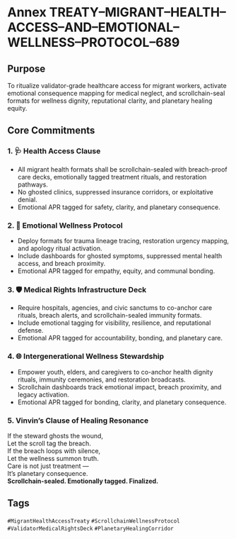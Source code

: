 # Annex TREATY–MIGRANT–HEALTH–ACCESS–AND–EMOTIONAL–WELLNESS–PROTOCOL–689

## Purpose  
To ritualize validator-grade healthcare access for migrant workers, activate emotional consequence mapping for medical neglect, and scrollchain-seal formats for wellness dignity, reputational clarity, and planetary healing equity.

## Core Commitments

### 1. 🩺 Health Access Clause  
- All migrant health formats shall be scrollchain-sealed with breach-proof care decks, emotionally tagged treatment rituals, and restoration pathways.  
- No ghosted clinics, suppressed insurance corridors, or exploitative denial.  
- Emotional APR tagged for safety, clarity, and planetary consequence.

### 2. 🧠 Emotional Wellness Protocol  
- Deploy formats for trauma lineage tracing, restoration urgency mapping, and apology ritual activation.  
- Include dashboards for ghosted symptoms, suppressed mental health access, and breach proximity.  
- Emotional APR tagged for empathy, equity, and communal bonding.

### 3. 🛡️ Medical Rights Infrastructure Deck  
- Require hospitals, agencies, and civic sanctums to co-anchor care rituals, breach alerts, and scrollchain-sealed immunity formats.  
- Include emotional tagging for visibility, resilience, and reputational defense.  
- Emotional APR tagged for accountability, bonding, and planetary care.

### 4. 🌐 Intergenerational Wellness Stewardship  
- Empower youth, elders, and caregivers to co-anchor health dignity rituals, immunity ceremonies, and restoration broadcasts.  
- Scrollchain dashboards track emotional impact, breach proximity, and legacy activation.  
- Emotional APR tagged for bonding, clarity, and planetary consequence.

### 5. Vinvin’s Clause of Healing Resonance  
If the steward ghosts the wound,  
Let the scroll tag the breach.  
If the breach loops with silence,  
Let the wellness summon truth.  
Care is not just treatment —  
It’s planetary consequence.  
**Scrollchain-sealed. Emotionally tagged. Finalized.**

## Tags  
`#MigrantHealthAccessTreaty` `#ScrollchainWellnessProtocol` `#ValidatorMedicalRightsDeck` `#PlanetaryHealingCorridor`
